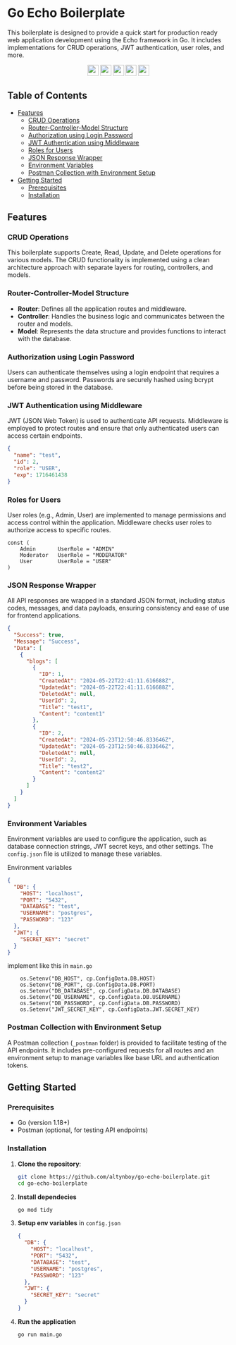 # Go Echo Boilerplate

This boilerplate is designed to provide a quick start for production ready web application development using the Echo framework in Go. It includes implementations for CRUD operations, JWT authentication, user roles, and more.

<p align="center">
    <img src="https://img.shields.io/badge/golang-v1.22-lightblue" height="25"/>
    <img src="https://img.shields.io/badge/echo-v4.12-blue" height="25"/>
    <img src="https://img.shields.io/badge/gorm-v1.25-green" height="25"/>
    <img src="https://img.shields.io/badge/echo--jwt-v1.25-blue" height="25"/>
    <img src="https://img.shields.io/badge/db-postgres-%23336791" height="25"/>
</p>

## Table of Contents

- [Features](#features)
  - [CRUD Operations](#crud-operations)
  - [Router-Controller-Model Structure](#router-controller-model-structure)
  - [Authorization using Login Password](#authorization-using-login-password)
  - [JWT Authentication using Middleware](#jwt-authentication-using-middleware)
  - [Roles for Users](#roles-for-users)
  - [JSON Response Wrapper](#json-response-wrapper)
  - [Environment Variables](#environment-variables)
  - [Postman Collection with Environment Setup](#postman-collection-with-environment-setup)
- [Getting Started](#getting-started)
  - [Prerequisites](#prerequisites)
  - [Installation](#installation)

## Features

### CRUD Operations

This boilerplate supports Create, Read, Update, and Delete operations for various models. The CRUD functionality is implemented using a clean architecture approach with separate layers for routing, controllers, and models.

### Router-Controller-Model Structure

- **Router**: Defines all the application routes and middleware.
- **Controller**: Handles the business logic and communicates between the router and models.
- **Model**: Represents the data structure and provides functions to interact with the database.

### Authorization using Login Password

Users can authenticate themselves using a login endpoint that requires a username and password. Passwords are securely hashed using bcrypt before being stored in the database.

### JWT Authentication using Middleware

JWT (JSON Web Token) is used to authenticate API requests. Middleware is employed to protect routes and ensure that only authenticated users can access certain endpoints.

```json
{
  "name": "test",
  "id": 2,
  "role": "USER",
  "exp": 1716461438
}
```

### Roles for Users

User roles (e.g., Admin, User) are implemented to manage permissions and access control within the application. Middleware checks user roles to authorize access to specific routes.

```golang
const (
	Admin     	UserRole = "ADMIN"
	Moderator 	UserRole = "MODERATOR"
	User 		UserRole = "USER"
)
```

### JSON Response Wrapper

All API responses are wrapped in a standard JSON format, including status codes, messages, and data payloads, ensuring consistency and ease of use for frontend applications.

```json
{
  "Success": true,
  "Message": "Success",
  "Data": [
    {
      "blogs": [
        {
          "ID": 1,
          "CreatedAt": "2024-05-22T22:41:11.616688Z",
          "UpdatedAt": "2024-05-22T22:41:11.616688Z",
          "DeletedAt": null,
          "UserId": 2,
          "Title": "test1",
          "Content": "content1"
        },
        {
          "ID": 2,
          "CreatedAt": "2024-05-23T12:50:46.833646Z",
          "UpdatedAt": "2024-05-23T12:50:46.833646Z",
          "DeletedAt": null,
          "UserId": 2,
          "Title": "test2",
          "Content": "content2"
        }
      ]
    }
  ]
}
```

### Environment Variables

Environment variables are used to configure the application, such as database connection strings, JWT secret keys, and other settings. The `config.json` file is utilized to manage these variables.

Environment variables

```json
{
  "DB": {
    "HOST": "localhost",
    "PORT": "5432",
    "DATABASE": "test",
    "USERNAME": "postgres",
    "PASSWORD": "123"
  },
  "JWT": {
    "SECRET_KEY": "secret"
  }
}
```

implement like this in `main.go`

```golang
    os.Setenv("DB_HOST", cp.ConfigData.DB.HOST)
    os.Setenv("DB_PORT", cp.ConfigData.DB.PORT)
    os.Setenv("DB_DATABASE", cp.ConfigData.DB.DATABASE)
    os.Setenv("DB_USERNAME", cp.ConfigData.DB.USERNAME)
    os.Setenv("DB_PASSWORD", cp.ConfigData.DB.PASSWORD)
    os.Setenv("JWT_SECRET_KEY", cp.ConfigData.JWT.SECRET_KEY)
```

### Postman Collection with Environment Setup

A Postman collection (`_postman` folder) is provided to facilitate testing of the API endpoints. It includes pre-configured requests for all routes and an environment setup to manage variables like base URL and authentication tokens.

## Getting Started

### Prerequisites

- Go (version 1.18+)
- Postman (optional, for testing API endpoints)

### Installation

1. **Clone the repository**:
   ```bash
   git clone https://github.com/altynboy/go-echo-boilerplate.git
   cd go-echo-boilerplate
   ```
2. **Install dependecies**
   ```bash
   go mod tidy
   ```
3. **Setup env variables** in `config.json`
   ```json
   {
     "DB": {
       "HOST": "localhost",
       "PORT": "5432",
       "DATABASE": "test",
       "USERNAME": "postgres",
       "PASSWORD": "123"
     },
     "JWT": {
       "SECRET_KEY": "secret"
     }
   }
   ```
4. **Run the application**
   ```bash
   go run main.go
   ```
